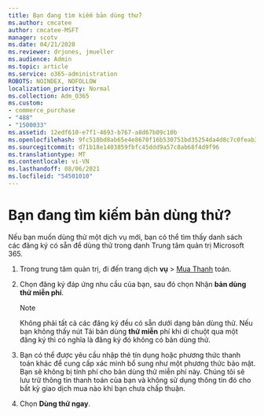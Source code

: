 ```yaml
---
title: Bạn đang tìm kiếm bản dùng thử?
ms.author: cmcatee
author: cmcatee-MSFT
manager: scotv
ms.date: 04/21/2020
ms.reviewer: drjones, jmueller
ms.audience: Admin
ms.topic: article
ms.service: o365-administration
ROBOTS: NOINDEX, NOFOLLOW
localization_priority: Normal
ms.collection: Adm_O365
ms.custom:
- commerce_purchase
- "488"
- "1500033"
ms.assetid: 12edf610-e7f1-4693-b767-a8d67b09c10b
ms.openlocfilehash: 9fc510bd8ab65e4e8670f16b530751bd35254da4d8c7c0feab3cfbf1d0e24303
ms.sourcegitcommit: d71b18e1403859fbfc45ddd9a57c8ab68f4d9f96
ms.translationtype: MT
ms.contentlocale: vi-VN
ms.lasthandoff: 08/06/2021
ms.locfileid: "54501010"
---
```

# <a name="trying-to-find-a-trial"></a>Bạn đang tìm kiếm bản dùng thử?

Nếu bạn muốn dùng thử một dịch vụ mới, bạn có thể tìm thấy danh sách các đăng ký có sẵn để dùng thử trong danh Trung tâm quản trị Microsoft 365.
  
1. Trong trung tâm quản trị, đi đến trang dịch **vụ** \> [Mua Thanh](https://go.microsoft.com/fwlink/p/?linkid=868433) toán.

2. Chọn đăng ký đáp ứng nhu cầu của bạn, sau đó chọn Nhận  **bản dùng thử miễn phí**.

    > [!NOTE]
    > Không phải tất cả các đăng ký đều có sẵn dưới dạng bản dùng thử. Nếu bạn không thấy nút Tải bản dùng **thử miễn** phí khi di chuột qua một đăng ký thì có nghĩa là đăng ký đó không có bản dùng thử.
  
3. Bạn có thể được yêu cầu nhập thẻ tín dụng hoặc phương thức thanh toán khác để cung cấp xác minh bổ sung như một phương thức bảo mật. Bạn sẽ không bị tính phí cho bản dùng thử miễn phí này. Chúng tôi sẽ lưu trữ thông tin thanh toán của bạn và không sử dụng thông tin đó cho bất kỳ giao dịch mua nào khi bạn chưa chấp thuận.

4. Chọn **Dùng thử ngay**.